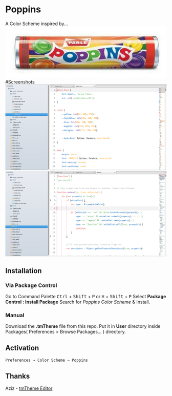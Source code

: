 # Poppins
A Color Scheme inspired by...
![Parle Poppins](poppins.jpg)
#Screenshots
![CSS](shot-css.png)  
![CSS](shot-js.png)

## Installation
### Via Package Control

Go to Command Palette <kbd>Ctrl</kbd> + <kbd>Shift</kbd> + <kbd>P</kbd> or <kbd>⌘</kbd> + <kbd>Shift</kbd> + <kbd>P</kbd>
Select **Package Control : Install Package** 
Search for *Poppins Color Scheme* & Install.

### Manual
Download the **.tmTheme** file from this repo.
Put it in **User** directory inside Packages( Preferences > Browse Packages... ) directory.

## Activation
```
Preferences ⇒ Color Scheme ⇒ Poppins
```

## Thanks
Aziz - [tmTheme Editor](https://github.com/aziz/tmTheme-Editor)
